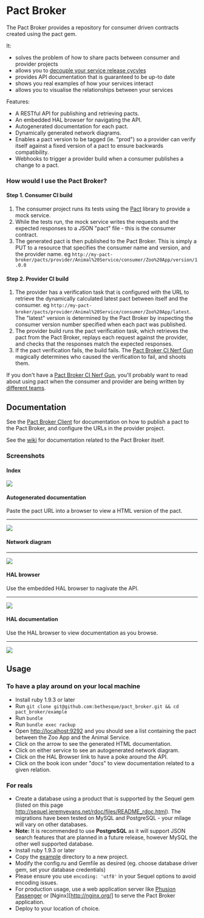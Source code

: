 # Pact Broker

The Pact Broker provides a repository for consumer driven contracts created using the pact gem. 

It: 

* solves the problem of how to share pacts between consumer and provider projects
* allows you to [decouple your service release cycyles][decouple]
* provides API documentation that is guaranteed to be up-to date
* shows you real examples of how your services interact
* allows you to visualise the relationships between your services

Features:

* A RESTful API for publishing and retrieving pacts.
* An embedded HAL browser for navigating the API.
* Autogenerated documentation for each pact.
* Dynamically generated network diagrams.
* Enables a pact version to be tagged (ie. "prod") so a provider can verify itself against a fixed version of a pact to ensure backwards compatibility.
* Webhooks to trigger a provider build when a consumer publishes a change to a pact.

### How would I use the Pact Broker?

#### Step 1. Consumer CI build
1. The consumer project runs its tests using the [Pact][pact] library to provide a mock service.
2. While the tests run, the mock service writes the requests and the expected responses to a JSON "pact" file - this is the consumer contract.
3. The generated pact is then published to the Pact Broker. This is simply a PUT to a resource that specifies the consumer name and version, and the provider name. eg `http://my-pact-broker/pacts/provider/Animal%20Service/consumer/Zoo%20App/version/1.0.0`

#### Step 2. Provider CI build
1. The provider has a verification task that is configured with the URL to retrieve the dynamically calculated latest pact between itself and the consumer. eg `http://my-pact-broker/pacts/provider/Animal%20Service/consumer/Zoo%20App/latest`. The "latest" version is determined by the Pact Broker by inspecting the consumer version number specified when each pact was published.
2. The provider build runs the pact verification task, which retrieves the pact from the Pact Broker, replays each request against the provider, and checks that the responses match the expected responses.
3. If the pact verification fails, the build fails. The [Pact Broker CI Nerf Gun][nerf] magically determines who caused the verification to fail, and shoots them.

If you don't have a [Pact Broker CI Nerf Gun][nerf], you'll probably want to read about using pact when the consumer and provider are being written by [different teams][different-teams].

## Documentation

See the [Pact Broker Client](https://github.com/bethesque/pact_broker-client) for documentation on how to publish a pact to the Pact Broker, and configure the URLs in the provider project.

See the [wiki](https://github.com/bethesque/pact_broker/wiki) for documentation related to the Pact Broker itself.

### Screenshots

#### Index
<img src="https://raw.githubusercontent.com/wiki/bethesque/pact_broker/images/index.png"/>

#### Autogenerated documentation

Paste the pact URL into a browser to view a HTML version of the pact.
* * *
<img src="https://raw.githubusercontent.com/wiki/bethesque/pact_broker/images/autogenerated_documentation.png"/>


#### Network diagram

* * *
<img src="https://raw.githubusercontent.com/wiki/bethesque/pact_broker/images/network_diagram.png"/>

#### HAL browser

Use the embedded HAL browser to nagivate the API.
* * *
<img src="https://raw.githubusercontent.com/wiki/bethesque/pact_broker/images/hal_browser.png"/>

#### HAL documentation

Use the HAL browser to view documentation as you browse.
* * *
<img src="https://raw.githubusercontent.com/wiki/bethesque/pact_broker/images/hal_documentation.png"/>

## Usage

### To have a play around on your local machine

* Install ruby 1.9.3 or later
* Run `git clone git@github.com:bethesque/pact_broker.git && cd pact_broker/example`
* Run `bundle`
* Run `bundle exec rackup`
* Open [http://localhost:9292](http://localhost:9292) and you should see a list containing the pact between the Zoo App and the Animal Service.
* Click on the arrow to see the generated HTML documentation.
* Click on either service to see an autogenerated network diagram.
* Click on the HAL Browser link to have a poke around the API.
* Click on the book icon under "docs" to view documentation related to a given relation.

### For reals

* Create a database using a product that is supported by the Sequel gem (listed on this page http://sequel.jeremyevans.net/rdoc/files/README_rdoc.html). The migrations have been tested on MySQL and PostgreSQL - your milage will vary on other databases.
* __Note:__ It is recommended to use __PostgreSQL__ as it will support JSON search features that are planned in a future release, however MySQL the other well supported database.
* Install ruby 1.9.3 or later
* Copy the [example](/example) directory to a new project.
* Modify the config.ru and Gemfile as desired (eg. choose database driver gem, set your database credentials)
* Please ensure you use `encoding: 'utf8'` in your Sequel options to avoid encoding issues.
* For production usage, use a web application server like [Phusion Passenger](https://www.phusionpassenger.com) or [Nginx][http://nginx.org/] to serve the Pact Broker application.
* Deploy to your location of choice.

[decouple]: http://techblog.realestate.com.au/enter-the-pact-matrix-or-how-to-decouple-the-release-cycles-of-your-microservices/
[pact]: https://github.com/realestate-com-au/pact
[nerf]: https://github.com/bethesque/pact_broker/wiki/pact-broker-ci-nerf-gun
[different-teams]: https://github.com/realestate-com-au/pact/wiki/Using-pact-where-the-consumer-team-is-different-from-the-provider-team
